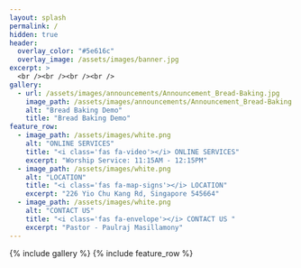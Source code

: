 ```yaml
---
layout: splash
permalink: /
hidden: true
header:
  overlay_color: "#5e616c"
  overlay_image: /assets/images/banner.jpg
excerpt: >
  <br /><br /><br /><br />
gallery:
  - url: /assets/images/announcements/Announcement_Bread-Baking.jpg
    image_path: /assets/images/announcements/Announcement_Bread-Baking.jpg
    alt: "Bread Baking Demo"
    title: "Bread Baking Demo"
feature_row:
  - image_path: /assets/images/white.png
    alt: "ONLINE SERVICES"
    title: "<i class='fas fa-video'></i> ONLINE SERVICES"
    excerpt: "Worship Service: 11:15AM - 12:15PM"
  - image_path: /assets/images/white.png
    alt: "LOCATION"
    title: "<i class='fas fa-map-signs'></i> LOCATION"
    excerpt: "226 Yio Chu Kang Rd, Singapore 545664"
  - image_path: /assets/images/white.png
    alt: "CONTACT US"
    title: "<i class='fas fa-envelope'></i> CONTACT US "
    excerpt: "Pastor - Paulraj Masillamony"
---
```

{% include gallery %}
{% include feature_row %}